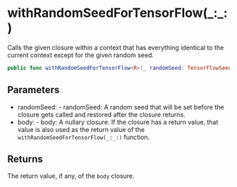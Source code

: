 # withRandomSeedForTensorFlow(\_:\_:)

Calls the given closure within a context that has everything identical to the current context
except for the given random seed.

``` swift
public func withRandomSeedForTensorFlow<R>(_ randomSeed: TensorFlowSeed, _ body: () throws -> R) rethrows -> R
```

## Parameters

  - randomSeed: - randomSeed: A random seed that will be set before the closure gets called and restored after the closure returns.
  - body: - body: A nullary closure. If the closure has a return value, that value is also used as the return value of the `withRandomSeedForTensorFlow(_:_:)` function.

## Returns

The return value, if any, of the `body` closure.
